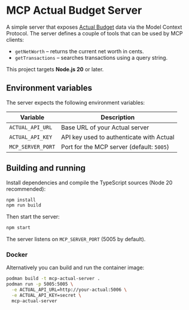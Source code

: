 # MCP Actual Budget Server

A simple server that exposes [Actual Budget](https://actualbudget.org/) data via the
Model Context Protocol. The server defines a couple of tools that can be used by
MCP clients:

- `getNetWorth` – returns the current net worth in cents.
- `getTransactions` – searches transactions using a query string.

This project targets **Node.js 20** or later.

## Environment variables

The server expects the following environment variables:

| Variable           | Description                                      |
|--------------------|--------------------------------------------------|
| `ACTUAL_API_URL`   | Base URL of your Actual server                   |
| `ACTUAL_API_KEY`   | API key used to authenticate with Actual         |
| `MCP_SERVER_PORT`  | Port for the MCP server (default: `5005`)        |

## Building and running

Install dependencies and compile the TypeScript sources (Node 20 recommended):

```bash
npm install
npm run build
```

Then start the server:

```bash
npm start
```

The server listens on `MCP_SERVER_PORT` (5005 by default).

### Docker

Alternatively you can build and run the container image:

```bash
podman build -t mcp-actual-server .
podman run -p 5005:5005 \
  -e ACTUAL_API_URL=http://your-actual:5006 \
  -e ACTUAL_API_KEY=secret \
  mcp-actual-server
```
